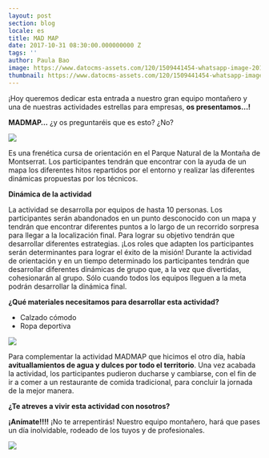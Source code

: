 ```yaml
---
layout: post
section: blog
locale: es
title: MAD MAP
date: 2017-10-31 08:30:00.000000000 Z
tags: ''
author: Paula Bao
image: https://www.datocms-assets.com/120/1509441454-whatsapp-image-2017-10-26-at-14-02-27.jpeg?ch=DPR%2CWidth&auto=format&w=1024&fm=jpg
thumbnail: https://www.datocms-assets.com/120/1509441454-whatsapp-image-2017-10-26-at-14-02-27.jpeg?ch=DPR%2CWidth&auto=format&w=105&fm=jpg
---
```


¡Hoy queremos dedicar esta entrada a nuestro gran equipo montañero y una de nuestras actividades estrellas para empresas, **os presentamos…!**
<!--more-->

**MADMAP…**
¿y os preguntaréis que es esto? ¿No?

![](https://www.datocms-assets.com/120/1509442485-whatsapp-image-2017-10-26-at-11-16-06.jpeg?ch=DPR%2CWidth&auto=format)

Es una frenética cursa de orientación en el Parque Natural de la Montaña de Montserrat. Los participantes tendrán que encontrar con la ayuda de un mapa los diferentes hitos repartidos por el entorno y realizar las diferentes dinámicas propuestas por los técnicos.

**Dinámica de la actividad**

La actividad se desarrolla por equipos de hasta 10 personas. Los participantes serán abandonados en un punto desconocido con un mapa y tendrán que encontrar diferentes puntos a lo largo de un recorrido sorpresa para llegar a la localización final. Para lograr su objetivo tendrán que desarrollar diferentes estrategias. 
¡Los roles que adapten los participantes serán determinantes para lograr el éxito de la misión! Durante la actividad de orientación y en un tiempo determinado los participantes tendrán que desarrollar diferentes dinámicas de grupo que, a la vez que divertidas, cohesionarán al grupo. Sólo cuando todos los equipos lleguen a la meta podrán desarrollar la dinámica final.


**¿Qué materiales necesitamos para desarrollar esta actividad?**
-	Calzado cómodo
-	Ropa deportiva

![](https://www.datocms-assets.com/120/1509442563-whatsapp-image-2017-10-26-at-12-27-11.jpeg?ch=DPR%2CWidth&auto=format)

Para complementar la actividad MADMAP que hicimos el otro día, había **avituallamientos de agua y dulces por todo el territorio**. 
Una vez acabada la actividad, los participantes pudieron ducharse y cambiarse, con el fin de ir a comer a un restaurante de comida tradicional, para concluir la jornada de la mejor manera. 

**¿Te atreves a vivir esta actividad con nosotros?**

**¡Anímate!!!!** ¡No te arrepentirás! Nuestro equipo montañero, hará que pases un día inolvidable, rodeado de los tuyos y de profesionales.

![](https://www.datocms-assets.com/120/1509442567-whatsapp-image-2017-10-26-at-14-02-02.jpeg?ch=DPR%2CWidth&auto=format)

